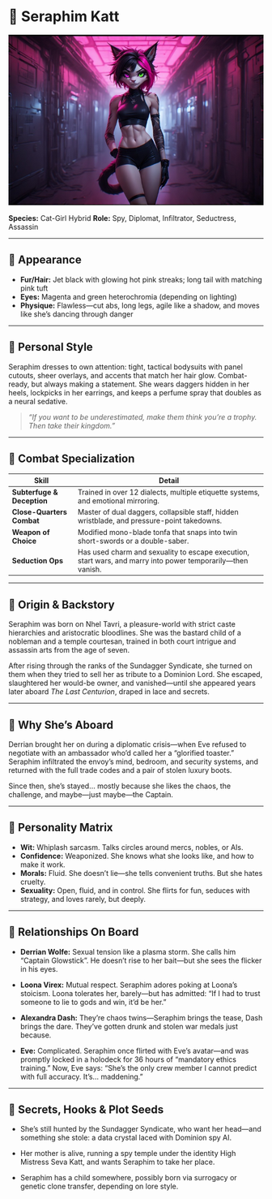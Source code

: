 # 👤 Seraphim Katt

![Seraphim Katt](../assets/seraphim.jpg)

**Species:** Cat-Girl Hybrid
**Role:** Spy, Diplomat, Infiltrator, Seductress, Assassin

---

## 🧬 Appearance

- **Fur/Hair:** Jet black with glowing hot pink streaks; long tail with matching pink tuft  
- **Eyes:** Magenta and green heterochromia (depending on lighting)  
- **Physique:** Flawless—cut abs, long legs, agile like a shadow, and moves like she’s dancing through danger

---

## 👗 Personal Style

Seraphim dresses to own attention: tight, tactical bodysuits with panel cutouts, sheer overlays, and accents that match her hair glow. Combat-ready, but always making a statement. She wears daggers hidden in her heels, lockpicks in her earrings, and keeps a perfume spray that doubles as a neural sedative.

> *“If you want to be underestimated, make them think you’re a trophy. Then take their kingdom.”*

---

## 🥷 Combat Specialization

| Skill                 | Detail                                                                                                   |
|-----------------------|----------------------------------------------------------------------------------------------------------|
| **Subterfuge & Deception** | Trained in over 12 dialects, multiple etiquette systems, and emotional mirroring.                     |
| **Close-Quarters Combat**  | Master of dual daggers, collapsible staff, hidden wristblade, and pressure-point takedowns.           |
| **Weapon of Choice**       | Modified mono-blade tonfa that snaps into twin short-swords or a double-saber.                        |
| **Seduction Ops**          | Has used charm and sexuality to escape execution, start wars, and marry into power temporarily—then vanish. |

---

## 🧬 Origin & Backstory

Seraphim was born on Nhel Tavri, a pleasure-world with strict caste hierarchies and aristocratic bloodlines. She was the bastard child of a nobleman and a temple courtesan, trained in both court intrigue and assassin arts from the age of seven.

After rising through the ranks of the Sundagger Syndicate, she turned on them when they tried to sell her as tribute to a Dominion Lord. She escaped, slaughtered her would-be owner, and vanished—until she appeared years later aboard *The Last Centurion*, draped in lace and secrets.

---

## 🎯 Why She’s Aboard

Derrian brought her on during a diplomatic crisis—when Eve refused to negotiate with an ambassador who’d called her a “glorified toaster.” Seraphim infiltrated the envoy’s mind, bedroom, and security systems, and returned with the full trade codes and a pair of stolen luxury boots.

Since then, she’s stayed… mostly because she likes the chaos, the challenge, and maybe—just maybe—the Captain.

---

## 🧠 Personality Matrix

- **Wit:** Whiplash sarcasm. Talks circles around mercs, nobles, or AIs.  
- **Confidence:** Weaponized. She knows what she looks like, and how to make it work.  
- **Morals:** Fluid. She doesn’t lie—she tells convenient truths. But she hates cruelty.  
- **Sexuality:** Open, fluid, and in control. She flirts for fun, seduces with strategy, and loves rarely, but deeply.

---

## 🤝 Relationships On Board

- **Derrian Wolfe:** Sexual tension like a plasma storm. She calls him “Captain Glowstick”. He doesn’t rise to her bait—but she sees the flicker in his eyes.

- **Loona Virex:** Mutual respect. Seraphim adores poking at Loona’s stoicism. Loona tolerates her, barely—but has admitted: “If I had to trust someone to lie to gods and win, it’d be her.”

- **Alexandra Dash:** They’re chaos twins—Seraphim brings the tease, Dash brings the dare. They’ve gotten drunk and stolen war medals just because.

- **Eve:** Complicated. Seraphim once flirted with Eve’s avatar—and was promptly locked in a holodeck for 36 hours of “mandatory ethics training.” Now, Eve says: “She’s the only crew member I cannot predict with full accuracy. It’s… maddening.”

---

## 🧩 Secrets, Hooks & Plot Seeds

- She’s still hunted by the Sundagger Syndicate, who want her head—and something she stole: a data crystal laced with Dominion spy AI.

- Her mother is alive, running a spy temple under the identity High Mistress Seva Katt, and wants Seraphim to take her place.

- Seraphim has a child somewhere, possibly born via surrogacy or genetic clone transfer, depending on lore style.

